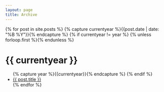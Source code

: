 ```yaml
---
layout: page
title: Archive
---
```


{% for post in site.posts %}
  {% capture currentyear %}{{post.date | date: "%B %Y"}}{% endcapture %}
  {% if currentyear != year %}
    {% unless forloop.first %}</ul>{% endunless %}
    <h1>{{ currentyear }}</h1>
    <ul>
    {% capture year %}{{currentyear}}{% endcapture %} 
  {% endif %}
    <li><a href="{{ post.url }}">{{ post.title }}</a></li>
{% endfor %}